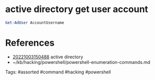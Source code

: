 # active directory get user account
```powershell
Get-AdUser AccountUsername
```

# References
- [20221003150488](/zet/20221003150488/README.md) active directory
- ~/kb/hacking/powershell/powershell-enumeration-commands.md

Tags:
    #assorted #command #hacking #powershell

